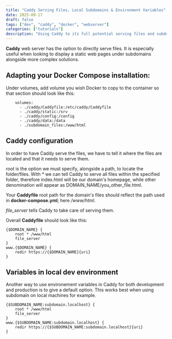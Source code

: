 ```yaml
---
title: "Caddy Serving Files, Local Subdomains & Environment Variables"
date: 2025-09-17
draft: false
tags: ["dev", "caddy", "docker", "webserver"]
categories: ["tutorials"]
description: "Using Caddy to its full potential serving files and subdomains."
---
```

**Caddy** web server has the option to directly serve files. It is especially useful when looking to display a static web pages under subdomains alongside more complex solutions.


## Adapting your Docker Compose installation:

Under volumes, add volume you wish Docker to copy to the container so that section should look like this:
  ```docker compose
      volumes:
        - ./caddy/Caddyfile:/etc/caddy/Caddyfile
        - ./caddy/static:/srv
        - ./caddy/config:/config
        - ./caddy/data:/data
        - ./subdomain_files:/www/html
  ```


## Caddy configuration

In order to have Caddy serve the files, we have to tell it where the files are located and that it needs to serve them.
  
*root* is the option we must specify, alongside a path, to locate the folder/files. With *\** we can tell Caddy to serve all files within the specified folder, therefore index.html will be our domain's homepage, while other denomination will appear as DOMAIN_NAME/you_other_file.html.

Your **Caddyfile** root path for the domain's files should reflect the path used in **docker-compose.yml**; here */www/html*.

*file_server* tells Caddy to take care of serving them.

Overall **Caddyfile** should look like this:
  ```caddyfile
  {$DOMAIN_NAME} {
      root * /www/html
      file_server
  }
  www.{$DOMAIN_NAME} {
      redir https://{$DOMAIN_NAME}{uri}
  }
  ```


## Variables in local dev environment

Another way to use environement variables in Caddy for both development and production is to give a default option. This works best when using subdomain on local machines for example.
  ```caddyfile
  {$SUBDOMAIN_NAME:subdomain.localhost} {
      root * /www/html
      file_server
  }
  www.{$SUBDOMAIN_NAME:subdomain.localhost} {
      redir https://{$SUBDOMAIN_NAME:subdomain.localhost}{uri}
  }
  ```
